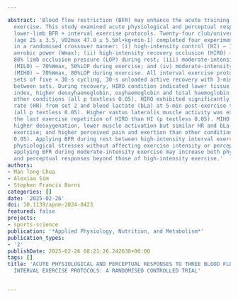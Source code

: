 ---
abstract: 'Blood flow restriction (BFR) may enhance the acute training stimulus of
  exercise. This study examined acute physiological and perceptual responses to three
  lower-limb BFR + interval exercise protocols. Twenty-four club/university male athletes
  (age 25 ± 3.5, VO2max 47.0 ± 5.5ml∙kg∙min-1) completed four experimental conditions
  in a randomised crossover manner: (i) high-intensity control (HI) – 100% maximal
  aerobic power (Wmax); (ii) high-intensity recovery occlusion (HIRO) – 100%Wmax,
  80% limb occlusion pressure (LOP) during rest; (iii) moderate-intensity low occlusion
  (MILO) – 70%Wmax, 50%LOP during exercise; and (iv) moderate-intensity high occlusion
  (MIHO) – 70%Wmax, 80%LOP during exercise. All interval exercise protocols were three
  sets of five × 30-s cycling, 30-s unloaded active recovery with 3-min seated rest
  between sets. During recovery, HIRO condition indicated lower tissue saturation
  index, higher deoxyhaemoglobin, oxyhaemoglobin and total haemoglobin levels than
  other conditions (all p textless 0.05). HIRO exhibited significantly higher heart
  rate (HR) from set 2 and blood lactate (bLa) at 5-min post-exercise than other conditions
  (all p textless 0.05). Higher vastus lateralis muscle activity was exhibited on
  the last exercise repetition of HIRO than HI (p textless 0.05). MIHO elicited significantly
  higher deoxygenation, lower muscle activation but similar HR and bLa than HI during
  exercise; and higher perceived pain and exertion than other conditions (all p textless
  0.05). Applying BFR during rest between high-intensity interval exercise sets increases
  physiological stresses without affecting exercise intensity or perceptual responses;
  applying BFR during moderate-intensity exercise may increase both physiological
  and perceptual responses beyond those of high-intensity exercise.'
authors:
- Man Tong Chua
- Alexiaa Sim
- Stephen Francis Burns
categories: []
date: '2025-02-26'
doi: 10.1139/apnm-2024-0423
featured: false
projects:
- sports-science
publication: '*Applied Physiology, Nutrition, and Metabolism*'
publication_types:
- '2'
publishDate: 2025-02-26 08:21:26.242638+00:00
tags: []
title: 'ACUTE PHYSIOLOGICAL AND PERCEPTUAL RESPONSES TO THREE BLOOD FLOW RESTRICTED
  INTERVAL EXERCISE PROTOCOLS: A RANDOMISED CONTROLLED TRIAL'

---
